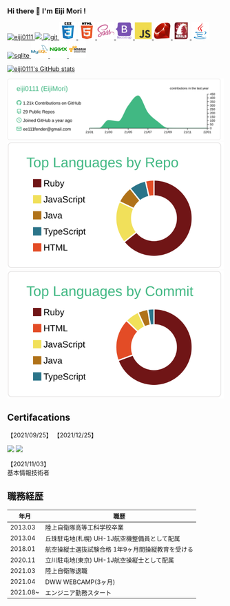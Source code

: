 ### Hi there 👋 I'm Eiji Mori !

<p align="left"> 
  <a href="https://github.com/eiji0111/eiji0111/">
    <img src="https://komarev.com/ghpvc/?username=eiji0111" alt="eiji0111" />
  </a>
  <a href="http://twitter.com/dmm_Mori">
    <img height="20" src="https://img.shields.io/twitter/follow/dmm_Mori?label=Twitter&logo=twitter&style=flat" />
  </a>
<!--   <a href="https://github.com/eiji0111">
    <img height="20" src="https://img.shields.io/github/followers/eiji0111?label=follow&logo=github&style=flat" />
  </a>
  <a href="http://qiita.com/ee_111">
    <img height="20" src="https://qiita-badge.apiapi.app/s/ee_111/posts.svg" />
  </a> -->
  <a href="https://git-scm.com/" target="_blank">
    <img src="https://www.vectorlogo.zone/logos/git-scm/git-scm-icon.svg" alt="git" width="40" height="40"/>
  </a>
  <a href="https://www.w3schools.com/css/" target="_blank">
    <img src="https://raw.githubusercontent.com/devicons/devicon/master/icons/css3/css3-original-wordmark.svg" alt="css3" width="40" height="40"/>
  </a>
  <a href="https://www.w3.org/html/" target="_blank">
    <img src="https://raw.githubusercontent.com/devicons/devicon/master/icons/html5/html5-original-wordmark.svg" alt="html5" width="40" height="40"/>
  </a>
  <a href="https://sass-lang.com" target="_blank">
    <img src="https://raw.githubusercontent.com/devicons/devicon/master/icons/sass/sass-original.svg" alt="sass" width="40" height="40"/>
  </a>
  <a href="https://getbootstrap.com" target="_blank">
    <img src="https://raw.githubusercontent.com/devicons/devicon/master/icons/bootstrap/bootstrap-plain-wordmark.svg" alt="bootstrap" width="40" height="40"/>
  </a>
  <a href="https://developer.mozilla.org/en-US/docs/Web/JavaScript" target="_blank">
    <img src="https://raw.githubusercontent.com/devicons/devicon/master/icons/javascript/javascript-original.svg" alt="javascript" width="40" height="40"/>
  </a>
  <a href="https://www.ruby-lang.org/en/" target="_blank">
    <img src="https://raw.githubusercontent.com/devicons/devicon/master/icons/ruby/ruby-original.svg" alt="ruby" width="40" height="40"/>
  </a>
  <a href="https://rubyonrails.org" target="_blank">
    <img src="https://raw.githubusercontent.com/devicons/devicon/master/icons/rails/rails-original-wordmark.svg" alt="rails" width="40" height="40"/>
  </a>
  <a href="https://www.java.com" target="_blank">
    <img src="https://raw.githubusercontent.com/devicons/devicon/master/icons/java/java-original.svg" alt="java" width="40" height="40"/>
  </a>
  <a href="https://www.sqlite.org/" target="_blank">
    <img src="https://www.vectorlogo.zone/logos/sqlite/sqlite-icon.svg" alt="sqlite" width="40" height="40"/>
  </a>
  <a href="https://www.mysql.com/" target="_blank">
    <img src="https://raw.githubusercontent.com/devicons/devicon/master/icons/mysql/mysql-original-wordmark.svg" alt="mysql" width="40" height="40"/>
  </a>
  <a href="https://www.nginx.com" target="_blank">
    <img src="https://raw.githubusercontent.com/devicons/devicon/master/icons/nginx/nginx-original.svg" alt="nginx" width="40" height="40"/>
  </a>
  <a href="https://aws.amazon.com" target="_blank">
    <img src="https://raw.githubusercontent.com/devicons/devicon/master/icons/amazonwebservices/amazonwebservices-original-wordmark.svg" alt="aws" width="40" height="40"/>
  </a>
</p>

[![eiji0111's GitHub stats](https://github-readme-stats.vercel.app/api?username=eiji0111&show_icons=true&hide_border=true&theme=vue)](https://github.com/eiji0111)

[![](https://raw.githubusercontent.com/eiji0111/eiji0111/main/profile-summary-card-output/vue/0-profile-details.svg)](https://github.com/eiji0111)
[![](https://raw.githubusercontent.com/eiji0111/eiji0111/main/profile-summary-card-output/vue/1-repos-per-language.svg)](https://github.com/eiji0111)
[![](https://raw.githubusercontent.com/eiji0111/eiji0111/main/profile-summary-card-output/vue/2-most-commit-language.svg)](https://github.com/eiji0111)

## Certifacations
<p align="left">
  【2021/09/25】
  【2021/12/25】
</p>
<p align="left">
  <img src="https://user-images.githubusercontent.com/78339908/134768640-29769198-a55d-4a99-83c5-ca46d17238c8.png" width="120px">
  <img src="https://user-images.githubusercontent.com/78339908/148963678-8d2d5405-2fd3-45a2-9c70-91d6d82f6a6e.png" width="120px">
</p>

【2021/11/03】  
基本情報技術者


## 職務経歴
|年月 |職歴 |
----|----
|2013.03 |陸上自衛隊高等工科学校卒業 |
|2013.04 |丘珠駐屯地(札幌) UH-1J航空機整備員として配属 |
|2018.01 |航空操縦士選抜試験合格 1年9ヶ月間操縦教育を受ける |
|2020.11 |立川駐屯地(東京) UH-1J航空操縦士として配属 |
|2021.03 |陸上自衛隊退職 |
|2021.04 |DWW WEBCAMP(3ヶ月)|
|2021.08~ |エンジニア勤務スタート|

